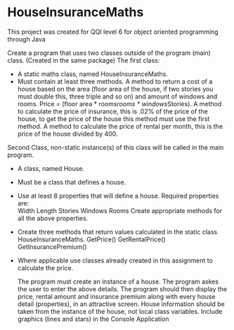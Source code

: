 # HouseInsuranceMaths

This project was created for QQI level 6 for object oriented programming through Java

Create a program that uses two classes outside of the program (main) class. (Created in the same package)
The first class:
  - A static maths class, named HouseInsuranceMaths.
  - Must contain at least three methods.
        A method to return a cost of a house based on the area (floor area of the house, if two stories you must double this, three triple and so on) and amount of windows and              rooms. Price = (floor area * rooms*rooms   * windows*Stories).
        A method to calculate the price of insurance, this is .02% of the price of the house, to get the price of the house this method must use the first method.
        A method to calculate the price of rental per month, this is the price of the house divided by 400.

Second Class, non-static instance(s) of this class will be called in the main program.
  - A class, named House.
  - Must be a class that defines a house.
  - Use at least 8 properties that will define a house.
				Required properties are:	
					Width
					Length
					Stories
					Windows
					Rooms 
			Create appropriate methods for all the above properties.
  - Create three methods that return values calculated in the static class HouseInsuranceMaths.
				GetPrice()
				GetRentalPrice()
				GetInsurancePremium()
  - Where applicable use classes already created in this assignment to calculate the price.




	The program must create an instance of a house.
	The program askes the user to enter the above details.
	The program should then display the price, rental amount and insurance premium along with every house detail (properties), in an attractive screen. 
	House information should be taken from the instance of the house, not local class variables. 
	Include graphics (lines and stars) in the Console Application

